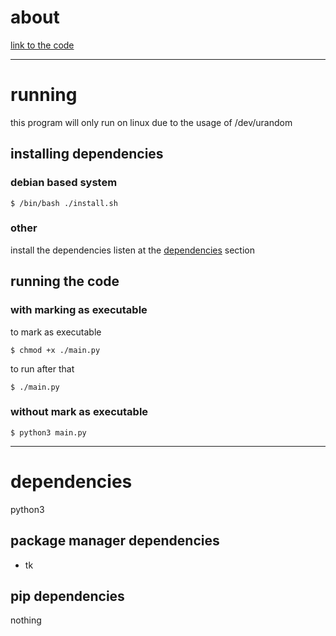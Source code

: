 # about
[link to the code](https://github.com/eengamer2007/CS_final/archive/refs/heads/main.zip) 

---
# running
this program will only run on linux due to the usage of /dev/urandom
## installing dependencies
### debian based system
```
$ /bin/bash ./install.sh
```
### other
install the dependencies listen at the [dependencies](#dependencies) section
## running the code
### with marking as executable
to mark as executable
```
$ chmod +x ./main.py
```
to run after that
```
$ ./main.py
```
### without mark as executable
```
$ python3 main.py
```
---
# dependencies
python3
## package manager dependencies
- tk
## pip dependencies
 nothing